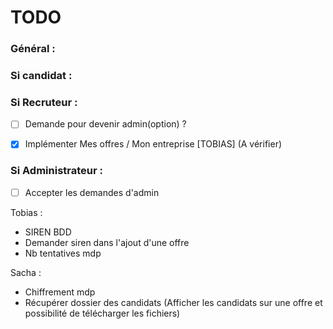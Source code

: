 # TODO 

### Général :  
 

### Si candidat :  
  

### Si Recruteur :  

- [ ] Demande pour devenir admin(option) ?
- [x] Implémenter Mes offres / Mon entreprise [TOBIAS] (A vérifier)


### Si Administrateur :  

- [ ] Accepter les demandes d'admin


Tobias :
- SIREN BDD
- Demander siren dans l'ajout d'une offre
- Nb tentatives mdp


Sacha :
- Chiffrement mdp
- Récupérer dossier des candidats (Afficher les candidats sur une offre et possibilité de télécharger les fichiers)
